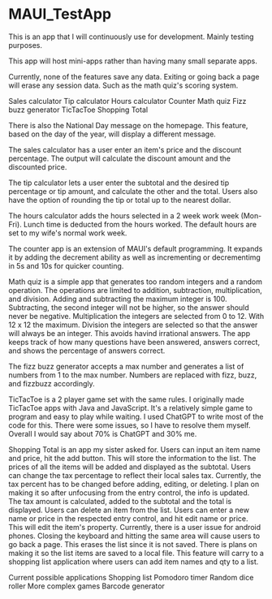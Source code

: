 # MAUI_TestApp

This is an app that I will continuously use for development. Mainly testing purposes.

This app will host mini-apps rather than having many small separate apps.

Currently, none of the features save any data.
Exiting or going back a page will erase any session data.
Such as the math quiz's scoring system.

Sales calculator
Tip calculator
Hours calculator
Counter
Math quiz
Fizz buzz generator
TicTacToe
Shopping Total

There is also the National Day message on the homepage.
This feature, based on the day of the year, will display a different message.

The sales calculator has a user enter an item's price and the discount percentage.
The output will calculate the discount amount and the discounted price.

The tip calculator lets a user enter the subtotal and the desired tip percentage or tip amount, and calculate the other and the total.
Users also have the option of rounding the tip or total up to the nearest dollar.

The hours calculator adds the hours selected in a 2 week work week (Mon-Fri).
Lunch time is deducted from the hours worked.
The default hours are set to my wife's normal work week.

The counter app is an extension of MAUI's default programming.
It expands it by adding the decrement ability as well as incrementing or decrementimg in 5s and 10s for quicker counting.

Math quiz is a simple app that generates too random integers and a random operation.
The operations are limited to addition, subtraction, multiplication, and division.
Adding and subtracting the maximum integer is 100.
Subtracting, the second integer will not be higher, so the answer should never be negative.
Multiplication the integers are selected from 0 to 12. With 12 x 12 the maximum.
Division the integers are selected so that the answer will always be an integer.
   This avoids havind irrational answers.
The app keeps track of how many questions have been answered, answers correct, and shows the percentage of answers correct.

The fizz buzz generator accepts a max number and generates a list of numbers from 1 to the max number.
Numbers are replaced with fizz, buzz, and fizzbuzz accordingly.

TicTacToe is a 2 player game set with the same rules.
I originally made TicTacToe apps with Java and JavaScript.
It's a relatively simple game to program and easy to play while waiting.
I used ChatGPT to write most of the code for this.
There were some issues, so I have to resolve them myself.
Overall I would say about 70% is ChatGPT and 30% me.

Shopping Total is an app my sister asked for.
Users can input an item name and price, hit the add button.
This will store the information to the list.
The prices of all the items will be added and displayed as the subtotal.
Users can change the tax percentage to reflect their local sales tax.
Currently, the tax percent has to be changed before adding, editing, or deleting.
I plan on making it so after unfocusing from the entry control, the info is updated.
The tax amount is calculated, added to the subtotal and the total is displayed.
Users can delete an item from the list.
Users can enter a new name or price in the respected entry control, and hit edit name or price. This will edit the item's property.
Currently, there is a user issue for android phones.
Closing the keyboard and hitting the same area will cause users to go back a page.
This erases the list since it is not saved.
There is plans on making it so the list items are saved to a local file.
This feature will carry to a shopping list application where users can add item names and qty to a list.

Current possible applications
Shopping list
Pomodoro timer
Random dice roller
More complex games
Barcode generator
